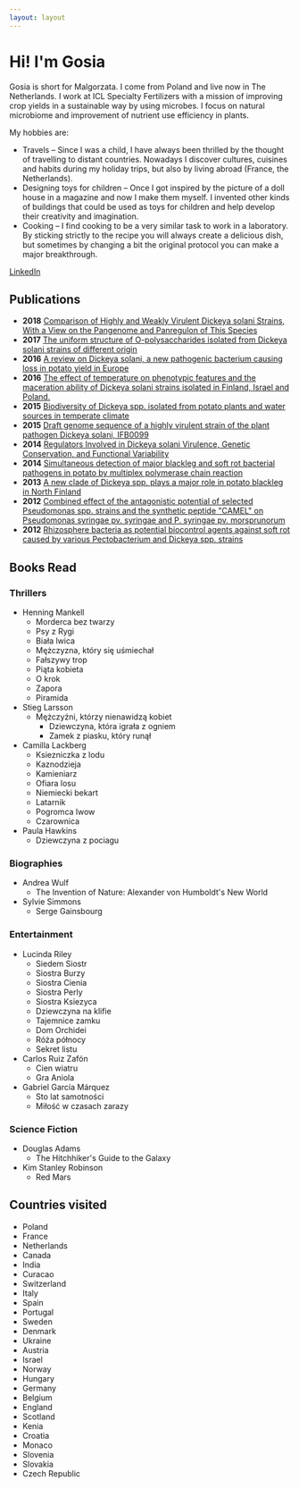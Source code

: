 ```yaml
---
layout: layout
---
```

# Hi! I'm Gosia

Gosia is short for Malgorzata. I come from Poland and live now in The Netherlands. I work at ICL Specialty Fertilizers with a mission of improving crop yields in a sustainable way by using microbes. I focus on natural microbiome and improvement of nutrient use efficiency in plants.

My hobbies are:
  * Travels – Since I was a child, I have always been thrilled by the thought of travelling to distant countries. Nowadays I discover cultures, cuisines and habits during my holiday trips, but also by living abroad (France, the Netherlands). 
  * Designing toys for children – Once I got inspired by the picture of a doll house in a magazine and now I make them myself. I invented other kinds of buildings that could be used as toys for children and help develop their creativity and imagination.
  * Cooking – I find cooking to be a very similar task to work in a laboratory. By sticking strictly to the recipe you will always create a delicious dish, but sometimes by changing a bit the original protocol you can make a major breakthrough.

[LinkedIn](https://www.linkedin.com/in/malgorzata-golanowska/)

## Publications

* **2018** [Comparison of Highly and Weakly Virulent Dickeya solani Strains, With a View on the Pangenome and Panregulon of This Species](https://https://doi.org/10.3389/fmicb.2018.01940)
* **2017** [The uniform structure of O-polysaccharides isolated from Dickeya solani strains of different origin](https://doi.org/10.1016/j.carres.2017.04.001)
* **2016** [A review on Dickeya solani, a new pathogenic bacterium causing loss in potato yield in Europe](https://doi.org/10.5114/bta.2016.60781)
* **2016** [The effect of temperature on phenotypic features and the maceration ability of Dickeya solani strains isolated in Finland, Israel and Poland.](https://doi.org/10.1007/s10658-016-1044-1)
* **2015** [Biodiversity of Dickeya spp. isolated from potato plants and water sources in temperate climate](https://doi.org/10.1094/PDIS-04-15-0439-RE)
* **2015** [Draft genome sequence of a highly virulent strain of the plant pathogen Dickeya solani, IFB0099](https://doi.org/10.1128/genomeA.00109-15)
* **2014** [Regulators Involved in Dickeya solani Virulence, Genetic Conservation, and Functional Variability](https://doi.org/10.1094/MPMI-09-13-0270-R)
* **2014** [Simultaneous detection of major blackleg and soft rot bacterial pathogens in potato by multiplex polymerase chain reaction](https://doi.org/10.1111/aab.12156)
* **2013** [A new clade of Dickeya spp. plays a major role in potato blackleg in North Finland](https://doi.org/10.1111/aab.12020)
* **2012** [Combined effect of the antagonistic potential of selected Pseudomonas spp. strains and the synthetic peptide "CAMEL" on Pseudomonas syringae pv. syringae and P. syringae pv. morsprunorum](http://dx.doi.org/10.4454/jpp.v94i1sup.012)
* **2012** [Rhizosphere bacteria as potential biocontrol agents against soft rot caused by various Pectobacterium and Dickeya spp. strains](http://dx.doi.org/10.4454/JPP.FA.2012.042)

## Books Read

### Thrillers

* Henning Mankell
  * Morderca bez twarzy
  * Psy z Rygi
  * Biała lwica
  * Mężczyzna, który się uśmiechał
  * Fałszywy trop
  * Piąta kobieta
  * O krok
  * Zapora
  * Piramida
* Stieg Larsson
  * Mężczyźni, którzy nienawidzą kobiet 
    * Dziewczyna, która igrała z ogniem 
    * Zamek z piasku, który runął 
* Camilla Lackberg
  * Ksiezniczka z lodu
  * Kaznodzieja
  * Kamieniarz
  * Ofiara losu
  * Niemiecki bekart
  * Latarnik
  * Pogromca lwow
  * Czarownica
* Paula Hawkins
  * Dziewczyna z pociagu

### Biographies

* Andrea Wulf 
  * The Invention of Nature: Alexander von Humboldt's New World
* Sylvie Simmons
  * Serge Gainsbourg

### Entertainment

* Lucinda Riley
  * Siedem Siostr
  * Siostra Burzy
  * Siostra Cienia
  * Siostra Perly
  * Siostra Ksiezyca
  * Dziewczyna na klifie
  * Tajemnice zamku
  * Dom Orchidei
  * Róża północy
  * Sekret listu 
* Carlos Ruiz Zafón
  * Cien wiatru
  * Gra Aniola 
* Gabriel García Márquez
  * Sto lat samotności
  * Miłość w czasach zarazy 

### Science Fiction

* Douglas Adams
  * The Hitchhiker's Guide to the Galaxy
* Kim Stanley Robinson
  * Red Mars

## Countries visited
* Poland
* France
* Netherlands
* Canada
* India
* Curacao
* Switzerland
* Italy
* Spain
* Portugal
* Sweden
* Denmark
* Ukraine
* Austria
* Israel
* Norway
* Hungary
* Germany
* Belgium
* England
* Scotland
* Kenia
* Croatia
* Monaco
* Slovenia
* Slovakia
* Czech Republic
